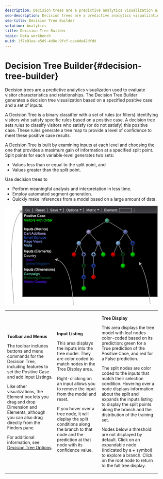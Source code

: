 ```yaml
---
description: Decision trees are a predictive analytics visualization used to evaluate visitor characteristics and relationships. The Decision Tree Builder generates a decision tree visualization based on a specified positive case and a set of inputs.
seo-description: Decision trees are a predictive analytics visualization used to evaluate visitor characteristics and relationships. The Decision Tree Builder generates a decision tree visualization based on a specified positive case and a set of inputs.
seo-title: Decision Tree Builder
solution: Analytics
title: Decision Tree Builder
topic: Data workbench
uuid: 1f7e91ea-e5d9-4d8e-9fcf-cae4de42dfdd
---
```


# Decision Tree Builder{#decision-tree-builder}

Decision trees are a predictive analytics visualization used to evaluate visitor characteristics and relationships. The Decision Tree Builder generates a decision tree visualization based on a specified positive case and a set of inputs.

A Decision Tree is a binary classifier with a set of rules (or filters) identifying visitors who satisfy specific rules based on a positive case. A decision tree sets rules to classify visitors who satisfy (or do not satisfy) this positive case. These rules generate a tree map to provide a level of confidence to meet these positive case results.

A Decision Tree is built by examining inputs at each level and choosing the one that provides a maximum gain of information at a specified split point. Split points for each variable-level generates two sets:

* Values less than or equal to the split point, and 
* Values greater than the split point.

Use decision trees to

* Perform meaningful analysis and interpretation in less time. 
* Employ automated segment generation. 
* Quickly make inferences from a model based on a large amount of data.

![](assets/decision_tree_parts.png) 

<table id="table_FCC5D63EF8A843D79B2338BD951025EA"> 
 <tbody> 
  <tr> 
   <td colname="col1"> <p><b>Toolbar and Menus</b> </p> <p>The toolbar includes buttons and menu commands for the Decision Tree, including features to set the Positive Case and add Input Listings. </p> <p>Like other visualizations, the <span class="uicontrol"> Element</span> box lets you drag and drop Dimension and Elements, although you can also drag directly from the Finders pane. </p> <p>For additional information, see <a href="../../../../home/c-get-started/c-analysis-vis/c-decision-trees/c-decision-trees-menu.md#concept-bfc4e80651a243d3966cc770b205606c"> Decision Tree Options</a>. </p> </td> 
   <td colname="col2"> <p><b>Input Listing</b> </p> <p>This area displays the inputs into the tree model. They are color coded to match nodes in the Tree Display area. </p> <p>Right-clicking on an input allows you to remove the input from the model and reset. </p> <p>If you hover over a tree node, it will display the split conditions along the branch to that node and the prediction at that node with its confidence value. </p> </td> 
   <td colname="col3"> <p><b>Tree Display</b> </p> <p>This area displays the tree model with leaf nodes color-coded based on its prediction: green for a True prediction of the Positive Case, and red for a False prediction. </p> <p>The split nodes are color coded to the inputs that match their selection condition. Hovering over a node displays information about the split and expands the inputs listing to display the split points along the branch and the distribution of the training set. </p> <p>Nodes below a threshold are not displayed by default. Click on an expandable node (indicated by a + symbol) to explore a branch. Click on the root node to return to the full tree display. </p> </td> 
  </tr> 
 </tbody> 
</table>

<!-- <a id="section_E800327344194A6DBF37F273D8462E2A"></a> -->

